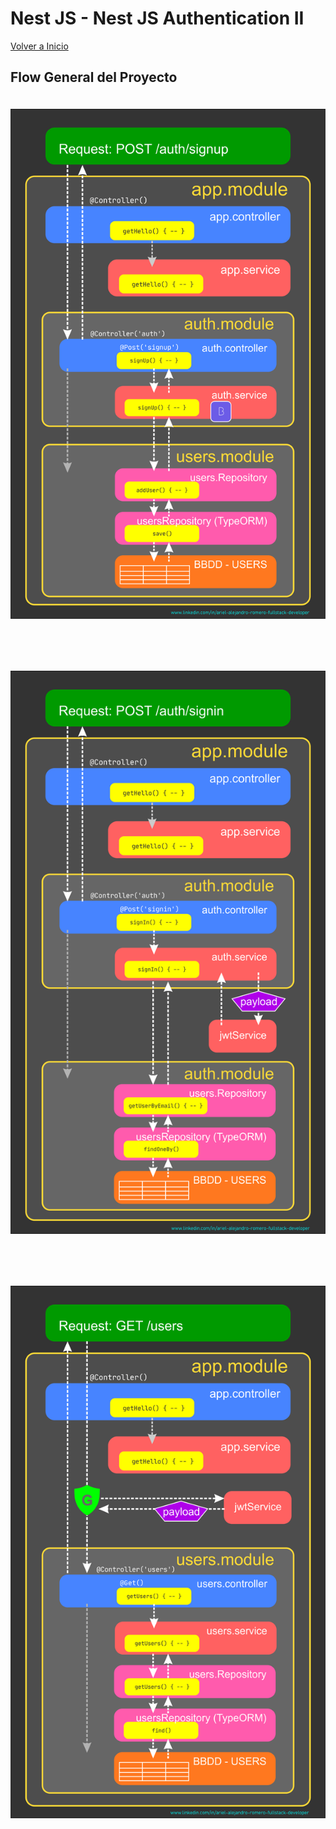 # Nest JS - Nest JS Authentication II

[Volver a Inicio](../README.md)

## Flow General del Proyecto

<img src="./assets/10-01.png" style="margin: 20px 0 60px 0">

<img src="./assets/10-02.png" style="margin: 20px 0 60px 0">

<img src="./assets/10-03.png" style="margin: 20px 0 60px 0">